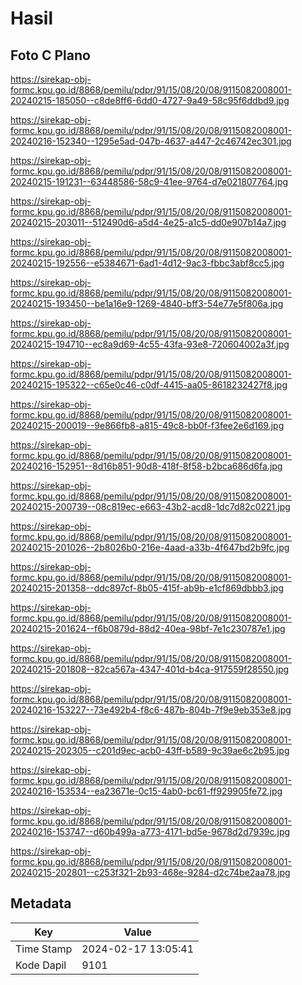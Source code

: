 # Hasil

## Foto C Plano

https://sirekap-obj-formc.kpu.go.id/8868/pemilu/pdpr/91/15/08/20/08/9115082008001-20240215-185050--c8de8ff6-6dd0-4727-9a49-58c95f6ddbd9.jpg

https://sirekap-obj-formc.kpu.go.id/8868/pemilu/pdpr/91/15/08/20/08/9115082008001-20240216-152340--1295e5ad-047b-4637-a447-2c46742ec301.jpg

https://sirekap-obj-formc.kpu.go.id/8868/pemilu/pdpr/91/15/08/20/08/9115082008001-20240215-191231--63448586-58c9-41ee-9764-d7e021807764.jpg

https://sirekap-obj-formc.kpu.go.id/8868/pemilu/pdpr/91/15/08/20/08/9115082008001-20240215-203011--512490d6-a5d4-4e25-a1c5-dd0e907b14a7.jpg

https://sirekap-obj-formc.kpu.go.id/8868/pemilu/pdpr/91/15/08/20/08/9115082008001-20240215-192556--e5384671-6ad1-4d12-9ac3-fbbc3abf8cc5.jpg

https://sirekap-obj-formc.kpu.go.id/8868/pemilu/pdpr/91/15/08/20/08/9115082008001-20240215-193450--be1a16e9-1269-4840-bff3-54e77e5f806a.jpg

https://sirekap-obj-formc.kpu.go.id/8868/pemilu/pdpr/91/15/08/20/08/9115082008001-20240215-194710--ec8a9d69-4c55-43fa-93e8-720604002a3f.jpg

https://sirekap-obj-formc.kpu.go.id/8868/pemilu/pdpr/91/15/08/20/08/9115082008001-20240215-195322--c65e0c46-c0df-4415-aa05-8618232427f8.jpg

https://sirekap-obj-formc.kpu.go.id/8868/pemilu/pdpr/91/15/08/20/08/9115082008001-20240215-200019--9e866fb8-a815-49c8-bb0f-f3fee2e6d169.jpg

https://sirekap-obj-formc.kpu.go.id/8868/pemilu/pdpr/91/15/08/20/08/9115082008001-20240216-152951--8d16b851-90d8-418f-8f58-b2bca686d6fa.jpg

https://sirekap-obj-formc.kpu.go.id/8868/pemilu/pdpr/91/15/08/20/08/9115082008001-20240215-200739--08c819ec-e663-43b2-acd8-1dc7d82c0221.jpg

https://sirekap-obj-formc.kpu.go.id/8868/pemilu/pdpr/91/15/08/20/08/9115082008001-20240215-201026--2b8026b0-216e-4aad-a33b-4f647bd2b9fc.jpg

https://sirekap-obj-formc.kpu.go.id/8868/pemilu/pdpr/91/15/08/20/08/9115082008001-20240215-201358--ddc897cf-8b05-415f-ab9b-e1cf869dbbb3.jpg

https://sirekap-obj-formc.kpu.go.id/8868/pemilu/pdpr/91/15/08/20/08/9115082008001-20240215-201624--f6b0879d-88d2-40ea-98bf-7e1c230787e1.jpg

https://sirekap-obj-formc.kpu.go.id/8868/pemilu/pdpr/91/15/08/20/08/9115082008001-20240215-201808--82ca567a-4347-401d-b4ca-917559f28550.jpg

https://sirekap-obj-formc.kpu.go.id/8868/pemilu/pdpr/91/15/08/20/08/9115082008001-20240216-153227--73e492b4-f8c6-487b-804b-7f9e9eb353e8.jpg

https://sirekap-obj-formc.kpu.go.id/8868/pemilu/pdpr/91/15/08/20/08/9115082008001-20240215-202305--c201d9ec-acb0-43ff-b589-9c39ae6c2b95.jpg

https://sirekap-obj-formc.kpu.go.id/8868/pemilu/pdpr/91/15/08/20/08/9115082008001-20240216-153534--ea23671e-0c15-4ab0-bc61-ff929905fe72.jpg

https://sirekap-obj-formc.kpu.go.id/8868/pemilu/pdpr/91/15/08/20/08/9115082008001-20240216-153747--d60b499a-a773-4171-bd5e-9678d2d7939c.jpg

https://sirekap-obj-formc.kpu.go.id/8868/pemilu/pdpr/91/15/08/20/08/9115082008001-20240215-202801--c253f321-2b93-468e-9284-d2c74be2aa78.jpg


## Metadata

| Key        | Value               |
| ---------- | ------------------- |
| Time Stamp | 2024-02-17 13:05:41 |
| Kode Dapil | 9101                |



